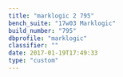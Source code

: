 ```yaml
---
title: "marklogic 2 795"
bench_suite: "17w03 Marklogic"
build_number: "795"
dbprofile: "marklogic"
classifier: ""
date: 2017-01-19T17:49:33
type: "custom"
---
```

